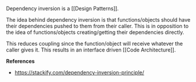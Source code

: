 Dependency inversion is a [[Design Patterns]].

The idea behind dependency inversion is that functions/objects should have their dependencies pushed to them from their caller. This is in opposition to the idea of functions/objects creating/getting their dependencies directly.

This reduces coupling since the function/object will receive whatever the caller gives it. This results in an interface driven [[Code Architecture]].

**References**
- https://stackify.com/dependency-inversion-principle/
